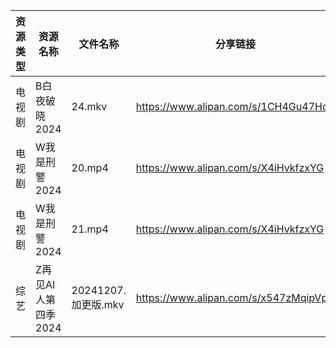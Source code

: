 | 资源类型 | 资源名称          | 文件名称             | 分享链接                                 | 更新时间                |
| ---- | ------------- | ---------------- | ------------------------------------ | ------------------- |
| 电视剧  | B白夜破晓2024     | 24.mkv           | https://www.alipan.com/s/1CH4Gu47Hq3 | 2024-12-07 12:05:08 |
| 电视剧  | W我是刑警2024     | 20.mp4           | https://www.alipan.com/s/X4iHvkfzxYG | 2024-12-07 00:06:10 |
| 电视剧  | W我是刑警2024     | 21.mp4           | https://www.alipan.com/s/X4iHvkfzxYG | 2024-12-07 00:06:09 |
| 综艺   | Z再见AI人第四季2024 | 20241207.加更版.mkv | https://www.alipan.com/s/x547zMqipVp | 2024-12-07 13:08:37 |
